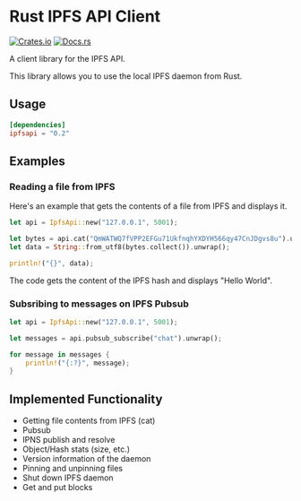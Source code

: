# Rust IPFS API Client

[![Crates.io](https://img.shields.io/crates/v/ipfsapi.svg)](https://crates.io/crates/ipfsapi) [![Docs.rs](https://img.shields.io/badge/docs-ipfsapi-brightgreen.svg)](https://docs.rs/ipfsapi)

A client library for the IPFS API.

This library allows you to use the local IPFS daemon from Rust.

## Usage
```toml
[dependencies]
ipfsapi = "0.2"
```

## Examples

### Reading a file from IPFS
Here's an example that gets the contents of a file from IPFS and displays it.

```rust
let api = IpfsApi::new("127.0.0.1", 5001);

let bytes = api.cat("QmWATWQ7fVPP2EFGu71UkfnqhYXDYH566qy47CnJDgvs8u").unwrap();
let data = String::from_utf8(bytes.collect()).unwrap();

println!("{}", data);
```

The code gets the content of the IPFS hash and displays "Hello World".

### Subsribing to messages on IPFS Pubsub

```rust
let api = IpfsApi::new("127.0.0.1", 5001);

let messages = api.pubsub_subscribe("chat").unwrap();

for message in messages {
    println!("{:?}", message);
}
```

## Implemented Functionality

* Getting file contents from IPFS (cat)
* Pubsub
* IPNS publish and resolve
* Object/Hash stats (size, etc.)
* Version information of the daemon
* Pinning and unpinning files
* Shut down IPFS daemon
* Get and put blocks